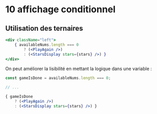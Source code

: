 # 10 affichage conditionnel

## Utilisation des ternaires

```jsx
<div className="left">
    { availableNums.length === 0 
        ? (<PlayAgain />)
    	: (<StarsDisplay stars={stars} />) }
</div>
```

On peut améliorer la lisibilité en mettant la logique dans une variable :

```jsx
const gameIsDone = availableNums.length === 0;

// ...

{ gameIsDone 
    ? (<PlayAgain />)
	: (<StarsDisplay stars={stars} />) }
```

